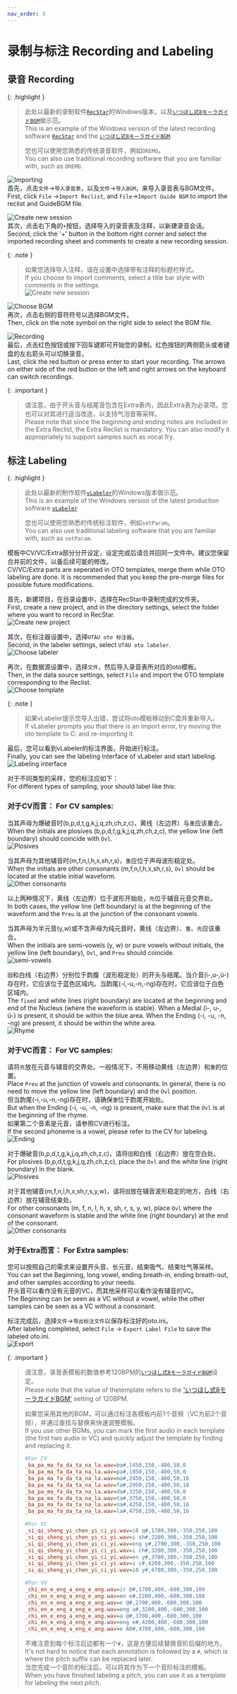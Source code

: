 ```yaml
---
nav_order: 3
---
```


# 录制与标注 Recording and Labeling

## 录音 Recording

{: .highlight }
>  此处以最新的录制软件[`RecStar`](https://github.com/sdercolin/RecStar)的Windows版本，以及[`いつほし式8モーラガイドBGM`](https://bowlroll.net/file/50209)做示范。  
>  This is an example of the Windows version of the latest recording software [`RecStar`](https://github.com/sdercolin/RecStar) and the [`いつほし式8モーラガイドBGM`](https://bowlroll.net/file/50209).    
>
> 您也可以使用您熟悉的传统录音软件，例如`OREMO`。  
> You can also use traditional recording software that you are familiar with, such as `OREMO`.  
  
![Importing](/assets/RS1.png)  
首先，点击`文件`->`导入录音表`，以及`文件`->`导入BGM`，来导入录音表与BGM文件。  
First, click `File` ->`Import Reclist`, and `File`->`Import Guide BGM` to import the reclist and GuideBGM file.  
  
![Create new session](/assets/RS2.png)  
其次，点击右下角的`+`按钮，选择导入的录音表及注释，以新建录音会话。  
Second, click the '+' button in the bottom right corner and select the imported recording sheet and comments to create a new recording session. 
  
{: .note }
> 如果您选择导入注释，请在设置中选择带有注释的标题栏样式。  
> If you choose to import comments, select a title bar style with comments in the settings.   
> ![Create new session](/assets/RS2-1.png)
  
![Choose BGM](/assets/RS3.png)  
再次，点击右侧的音符符号以选择BGM文件。  
Then, click on the note symbol on the right side to select the BGM file.  
  
![Recording](/assets/RS4.png)  
最后，点击红色按钮或按下回车键即可开始您的录制。红色按钮的两侧箭头或者键盘的左右箭头可以切换录音。  
Last, click the red button or press enter to start your recording. The arrows on either side of the red button or the left and right arrows on the keyboard can switch recordings.  

{: .important }
> 请注意，由于开头音与结尾音包含在Extra表内，因此Extra表为必录项。您也可以对其进行适当改造，以支持气泡音等采样。  
> Please note that since the beginning and ending notes are included in the Extra Reclist, the Extra Reclist is mandatory. You can also modify it appropriately to support samples such as vocal fry.  

## 标注 Labeling

{: .highlight }
>  此处以最新的制作软件[`vLabeler`](https://github.com/sdercolin/vlabeler)的Windows版本做示范。  
>  This is an example of the Windows version of the latest production software [`vLabeler`](https://github.com/sdercolin/vlabeler)  
> 
> 您也可以使用您熟悉的传统标注软件，例如`setParam`。  
> You can also use traditional labeling software that you are familiar with, such as `setParam`.  

模板中CV/VC/Extra部分分开设定，设定完成后请合并回同一文件中。建议您保留合并前的文件，以备后续可能的修改。  
CV/VC/Extra parts are seperated in OTO templates, merge them while OTO labeling are done. It is recommended that you keep the pre-merge files for possible future modifications.  

首先，新建项目，在目录设置中，选择在RecStar中录制完成的文件夹。  
First, create a new project, and in the directory settings, select the folder where you want to record in RecStar.  
![Create new project](/assets/VL1.png) 

其次，在标注器设置中，选择`UTAU oto 标注器`。  
Second, in the labeler settings, select `UTAU oto labeler`.  
![Choose labeler](/assets/VL2.png) 

再次，在数据源设置中，选择`文件`，然后导入录音表所对应的oto模板。  
Then, in the data source settings, select `File` and import the OTO template corresponding to the Reclist.  
![Choose template](/assets/VL3.png)

{: .note }
> 如果vLabeler提示您导入出错，尝试将oto模板移动到C盘并重新导入。  
> If vLabeler prompts you that there is an import error, try moving the oto template to C: and re-importing it.  

最后，您可以看到vLabeler的标注界面，开始进行标注。  
Finally, you can see the labeling interface of vLabeler and start labeling.  
![Labeling interface](/assets/VL4.png)

对于不同类型的采样，您的标注应如下：  
For different types of sampling, your should label like this:  

### 对于CV而言：  For CV samples:  
 
当其声母为爆破音时(b,p,d,t,g,k,j,q,zh,ch,z,c)，黄线（左边界）与`重`应该重合。  
When the initials are plosives (b,p,d,t,g,k,j,q,zh,ch,z,c), the yellow line (left boundary) should coincide with `Ovl`.  
![Plosives](/assets/CV1.png)  

当其声母为其他辅音时(m,f,n,l,h,x,sh,r,s)，`重`应位于声母波形稳定处。  
When the initials are other consonants (m,f,n,l,h,x,sh,r,s), `Ovl` should be located at the stable initial waveform.  
![Other consonants](/assets/CV2.png)  

以上两种情况下，黄线（左边界）位于波形开始处，`先`位于辅音元音交界处。  
In both cases, the yellow line (left boundary) is at the beginning of the waveform and the `Preu` is at the junction of the consonant vowels.  
 
当其声母为半元音(y,w)或不含声母为纯元音时，黄线（左边界）、`重`、`先`应该重合。  
When the initials are semi-vowels (y, w) or pure vowels without initials, the yellow line (left boundary), `Ovl`, and `Preu` should coincide.   
![semi-vowels](/assets/CV3.png)  

`固`和白线（右边界）分别位于韵腹（波形稳定处）的开头与结尾。当介音(i-,u-,ü-)存在时，它应该位于蓝色区域内。当韵尾(-i,-u,-n,-ng)存在时，它应该位于白色区域内。  
The `fixed` and white lines (right boundary) are located at the beginning and end of the Nucleus (where the waveform is stable). When a Medial (i-, u-, ü-) is present, it should be within the blue area. When the Ending (-i, -u, -n, -ng) are present, it should be within the white area.  
![Rhyme](/assets/CV4.png)  
  
  

### 对于VC而言：  For VC samples:  
  
请将`先`放在元音与辅音的交界处。一般情况下，不用移动黄线（左边界）和`重`的位置。  
Place `Preu` at the junction of vowels and consonants. In general, there is no need to move the yellow line (left boundary) and the `Ovl` position.   
但当韵尾(-i,-u,-n,-ng)存在时，请确保`重`位于韵尾开始处。   
But when the Ending (-i, -u, -n, -ng) is present, make sure that the `Ovl` is at the beginning of the rhyme.  
如果第二个音素是元音，请参照CV进行标注。  
If the second phoneme is a vowel, please refer to the CV for labeling.  
![Ending](/assets/VC1.png)  

对于爆破音(b,p,d,t,g,k,j,q,zh,ch,z,c)，请将`固`和白线（右边界）放在空白处。  
For plosives (b,p,d,t,g,k,j,q,zh,ch,z,c), place the `Ovl` and the white line (right boundary) in the blank.  
![Plosives](/assets/VC2.png)  

对于其他辅音(m,f,n,l,h,x,sh,r,s,y,w)，请将`固`放在辅音波形稳定的地方，白线（右边界）放在辅音结束处。  
For other consonants (m, f, n, l, h, x, sh, r, s, y, w), place `Ovl` where the consonant waveform is stable and the white line (right boundary) at the end of the consonant.  
![Other consonants](/assets/VC3.png)  
  
  

### 对于Extra而言：  For Extra samples:  

您可以按照自己的需求来设置开头音、长元音、结束吸气、结束吐气等采样。  
You can set the Beginning, long vowel, ending breath-in, ending breath-out, and other samples according to your needs.    
开头音可以看作没有元音的VC，而其他采样可以看作没有辅音的VC。  
The Beginning can be seen as a VC without a vowel, while the other samples can be seen as a VC without a consonant.  
  
标注完成后，选择`文件`->`导出标注文件`以保存标注好的oto.ini。  
After labeling completed, select `File` -> `Export Label File` to save the labeled oto.ini.  
![Export](/assets/VL5.png) 

{: .important }
> 请注意，录音表模板的数值参考120BPM的[`いつほし式8モーラガイドBGM`](https://bowlroll.net/file/50209)设定。  
> Please note that the value of thetemplate refers to the ['いつほし式8モーラガイドBGM'](https://bowlroll.net/file/50209) setting of 120BPM.  
> 
> 如果您采用其他的BGM，可以通过标注各模板内前1个音频（VC为前2个音频），并通过查找与替换来快速调整模板。  
> If you use other BGMs, you can mark the first audio in each template (the first two audio in VC) and quickly adjust the template by finding and replacing it. 
> ```ini
> #For CV
> _ba_pa_ma_fa_da_ta_na_la.wav=ba#,1450,150,-400,50,0
> _ba_pa_ma_fa_da_ta_na_la.wav=pa#,1950,150,-400,50,0
> _ba_pa_ma_fa_da_ta_na_la.wav=ma#,2450,150,-400,50,16
> _ba_pa_ma_fa_da_ta_na_la.wav=fa#,2950,150,-400,50,16
> _ba_pa_ma_fa_da_ta_na_la.wav=da#,3250,150,-400,50,0
> _ba_pa_ma_fa_da_ta_na_la.wav=ta#,3750,150,-400,50,0
> _ba_pa_ma_fa_da_ta_na_la.wav=na#,4250,150,-400,50,16
> _ba_pa_ma_fa_da_ta_na_la.wav=la#,4750,150,-400,50,16
> 
> #For VC
> _si_qi_sheng_yi_chen_yi_ci_yi.wav=i0 q#,1700,300,-350,250,100
> _si_qi_sheng_yi_chen_yi_ci_yi.wav=i sh#,2200,300,-350,250,100
> _si_qi_sheng_yi_chen_yi_ci_yi.wav=eng y#,2700,300,-350,250,100
> _si_qi_sheng_yi_chen_yi_ci_yi.wav=i ch#,3200,300,-350,250,100
> _si_qi_sheng_yi_chen_yi_ci_yi.wav=en y#,3700,300,-350,250,100
> _si_qi_sheng_yi_chen_yi_ci_yi.wav=i c#,4200,300,-350,250,100
> _si_qi_sheng_yi_chen_yi_ci_yi.wav=i0 y#,4700,300,-350,250,100
>
> #For VV
> _chi_en_e_eng_a_eng_e_ang.wav=ir @#,1700,400,-600,300,100
> _chi_en_e_eng_a_eng_e_ang.wav=en e#,2200,400,-600,300,100
> _chi_en_e_eng_a_eng_e_ang.wav=e @#,2700,400,-600,300,100
> _chi_en_e_eng_a_eng_e_ang.wav=eng a#,3200,400,-600,300,100
> _chi_en_e_eng_a_eng_e_ang.wav=a @#,3700,400,-600,300,100
> _chi_en_e_eng_a_eng_e_ang.wav=eng e#,4200,400,-600,300,100
> _chi_en_e_eng_a_eng_e_ang.wav=e A0#,4700,400,-600,300,100
> ```
> 不难注意到每个标注后边都有一个`#`，这是方便后续替换音阶后缀的地方。  
> It's not hard to notice that each annotation is followed by a `#`, which is where the pitch suffix can be replaced later.  
> 当您完成一个音阶的标注后，可以将其作为下一个音阶标注的模板。  
> When you have finished labeling a pitch, you can use it as a template for labeling the next pitch.  
